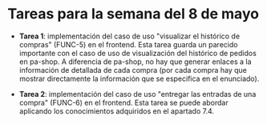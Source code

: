 # Tareas para la semana del 8 de mayo

- **Tarea 1**: implementación del caso de uso "visualizar el histórico de compras" (FUNC-5) en el frontend. Esta tarea guarda un parecido importante con el caso de uso de visualización del histórico de pedidos en pa-shop. A diferencia de pa-shop, no hay que generar enlaces a la información de detallada de cada compra (por cada compra hay que mostrar directamente la información que se especifica en el enunciado).

- **Tarea 2**: implementación del caso de uso "entregar las entradas de una compra" (FUNC-6) en el frontend. Esta tarea se puede abordar aplicando los conocimientos adquiridos en el apartado 7.4. 



